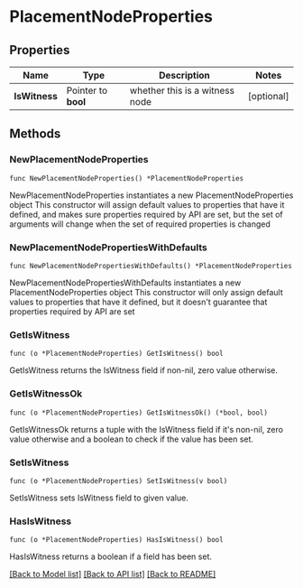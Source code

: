 # PlacementNodeProperties

## Properties

Name | Type | Description | Notes
------------ | ------------- | ------------- | -------------
**IsWitness** | Pointer to **bool** | whether this is a witness node | [optional] 

## Methods

### NewPlacementNodeProperties

`func NewPlacementNodeProperties() *PlacementNodeProperties`

NewPlacementNodeProperties instantiates a new PlacementNodeProperties object
This constructor will assign default values to properties that have it defined,
and makes sure properties required by API are set, but the set of arguments
will change when the set of required properties is changed

### NewPlacementNodePropertiesWithDefaults

`func NewPlacementNodePropertiesWithDefaults() *PlacementNodeProperties`

NewPlacementNodePropertiesWithDefaults instantiates a new PlacementNodeProperties object
This constructor will only assign default values to properties that have it defined,
but it doesn't guarantee that properties required by API are set

### GetIsWitness

`func (o *PlacementNodeProperties) GetIsWitness() bool`

GetIsWitness returns the IsWitness field if non-nil, zero value otherwise.

### GetIsWitnessOk

`func (o *PlacementNodeProperties) GetIsWitnessOk() (*bool, bool)`

GetIsWitnessOk returns a tuple with the IsWitness field if it's non-nil, zero value otherwise
and a boolean to check if the value has been set.

### SetIsWitness

`func (o *PlacementNodeProperties) SetIsWitness(v bool)`

SetIsWitness sets IsWitness field to given value.

### HasIsWitness

`func (o *PlacementNodeProperties) HasIsWitness() bool`

HasIsWitness returns a boolean if a field has been set.


[[Back to Model list]](../README.md#documentation-for-models) [[Back to API list]](../README.md#documentation-for-api-endpoints) [[Back to README]](../README.md)


